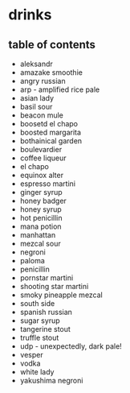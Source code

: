 # drinks

## table of contents

- aleksandr
- amazake smoothie
- angry russian
- arp - amplified rice pale
- asian lady
- basil sour
- beacon mule
- boosetd el chapo
- boosted margarita
- bothainical garden
- boulevardier
- coffee liqueur
- el chapo
- equinox alter
- espresso martini
- ginger syrup
- honey badger
- honey syrup
- hot penicillin
- mana potion
- manhattan
- mezcal sour
- negroni
- paloma
- penicillin
- pornstar martini
- shooting star martini
- smoky pineapple mezcal
- south side
- spanish russian
- sugar syrup
- tangerine stout
- truffle stout
- udp - unexpectedly, dark pale!
- vesper
- vodka
- white lady
- yakushima negroni
